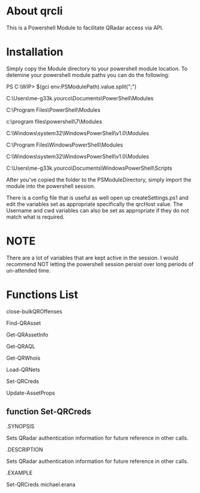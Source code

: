 # About qrcli
This is a Powershell Module to facilitate QRadar access via API.

# Installation

Simply copy the Module directory to your powershell module location. To detemine your powershell module paths you can do the following:

PS C:\WIP> $(gci env:PSModulePath).value.split(";")

C:\Users\me-g33k.yourco\Documents\PowerShell\Modules

C:\Program Files\PowerShell\Modules

c:\program files\powershell\7\Modules

C:\Windows\system32\WindowsPowerShell\v1.0\Modules

C:\Program Files\WindowsPowerShell\Modules

C:\Windows\system32\WindowsPowerShell\v1.0\Modules

C:\Users\me-g33k.yourco\Documents\WindowsPowerShell\Scripts


After you've copied the folder to the PSModuleDirectory, simply import the module into the powershell session.

There is a config file that is useful as well open up createSettings.ps1 and edit the variables set as appropriate specifically the qrcHost value. The Username and cwd variables can also be set as appropriate if they do not match what is required.



# NOTE

There are a lot of variables that are kept active in the session. I would recommend NOT letting the powershell session persist over long periods of un-attended time.

# Functions List
  close-bulkQROffenses
  
  Find-QRAsset
  
  Get-QRAssetInfo
  
  Get-QRAQL
  
  Get-QRWhois
  
  Load-QRNets
  
  Set-QRCreds
  
  Update-AssetProps

## function Set-QRCreds
.SYNOPSIS

  Sets QRadar authentication information for future reference in other calls.
  
.DESCRIPTION

  Sets QRadar authentication information for future reference in other calls.
  
.EXAMPLE

  Set-QRCreds michael.erana
